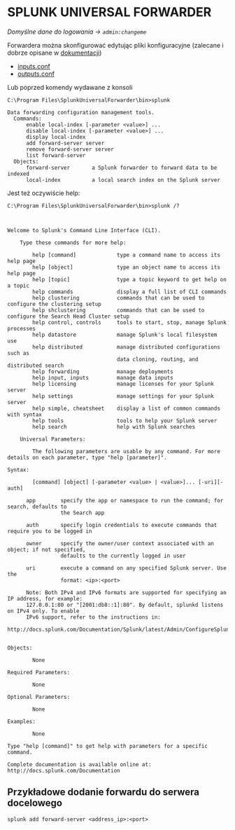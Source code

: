# SPLUNK UNIVERSAL FORWARDER
_Domyślne dane do logowania -> `admin:changeme`_

Forwardera można skonfigurować edytując pliki konfiguracyjne (zalecane i dobrze opisane w [dokumentacji](https://docs.splunk.com/Documentation/Splunk/6.5.2/Admin/Howtousethismanual))
- [inputs.conf](https://docs.splunk.com/Documentation/Splunk/6.5.2/Admin/Inputsconf)
- [outputs.conf](https://docs.splunk.com/Documentation/Splunk/6.5.2/Admin/Outputsconf)

Lub poprzed komendy wydawane z konsoli
```
C:\Program Files\SplunkUniversalForwarder\bin>splunk

Data forwarding configuration management tools.
  Commands:
      enable local-index [-parameter <value>] ...
      disable local-index [-parameter <value>] ...
      display local-index
      add forward-server server
      remove forward-server server
      list forward-server
  Objects:
      forward-server       a Splunk forwarder to forward data to be indexed
      local-index          a local search index on the Splunk server
```
Jest też oczywiście help:

```
C:\Program Files\SplunkUniversalForwarder\bin>splunk /?



Welcome to Splunk's Command Line Interface (CLI).

    Type these commands for more help:

        help [command]             type a command name to access its help page
        help [object]              type an object name to access its help page
        help [topic]               type a topic keyword to get help on a topic
        help commands              display a full list of CLI commands
        help clustering            commands that can be used to configure the clustering setup
        help shclustering          commands that can be used to configure the Search Head Cluster setup
        help control, controls     tools to start, stop, manage Splunk processes
        help datastore             manage Splunk's local filesystem use
        help distributed           manage distributed configurations such as
                                   data cloning, routing, and distributed search
        help forwarding            manage deployments
        help input, inputs         manage data inputs
        help licensing             manage licenses for your Splunk server
        help settings              manage settings for your Splunk server
        help simple, cheatsheet    display a list of common commands with syntax
        help tools                 tools to help your Splunk server
        help search                help with Splunk searches

    Universal Parameters:

        The following parameters are usable by any command. For more details on each parameter, type "help [parameter]".

Syntax:

        [command] [object] [-parameter <value> | <value>]... [-uri][-auth]

      app        specify the app or namespace to run the command; for search, defaults to
                 the Search app

      auth       specify login credentials to execute commands that require you to be logged in

      owner      specify the owner/user context associated with an object; if not specified,
                 defaults to the currently logged in user

      uri        execute a command on any specified Splunk server. Use the
                 format: <ip>:<port>

      Note: Both IPv4 and IPv6 formats are supported for specifying an IP address, for example:
      127.0.0.1:80 or "[2001:db8::1]:80". By default, splunkd listens on IPv4 only. To enable
      IPv6 support, refer to the instructions in:
      http://docs.splunk.com/Documentation/Splunk/latest/Admin/ConfigureSplunkforIPv6


Objects:

        None

Required Parameters:

        None

Optional Parameters:

        None

Examples:

        None

Type "help [command]" to get help with parameters for a specific command.

Complete documentation is available online at: http://docs.splunk.com/Documentation
```

## Przykładowe dodanie forwardu do serwera docelowego
`splunk add forward-server <address_ip>:<port>`
